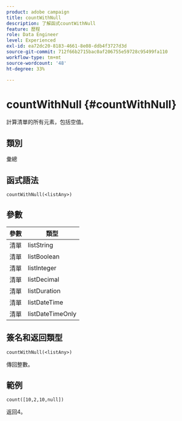 ```yaml
---
product: adobe campaign
title: countWithNull
description: 了解函式countWithNull
feature: 歷程
role: Data Engineer
level: Experienced
exl-id: ea72dc20-8183-4661-8e08-ddb4f3727d3d
source-git-commit: 712f66b2715bac0af206755e59728c95499fa110
workflow-type: tm+mt
source-wordcount: '48'
ht-degree: 33%

---
```


# countWithNull {#countWithNull}

計算清單的所有元素，包括空值。

## 類別

彙總

## 函式語法

`countWithNull(<listAny>)`

## 參數

| 參數 | 類型 |
|-----------|------------------|
| 清單 | listString |
| 清單 | listBoolean |
| 清單 | listInteger |
| 清單 | listDecimal |
| 清單 | listDuration |
| 清單 | listDateTime |
| 清單 | listDateTimeOnly |

## 簽名和返回類型

`countWithNull(<listAny>)`

傳回整數。

## 範例

`count([10,2,10,null])`

返回4。
